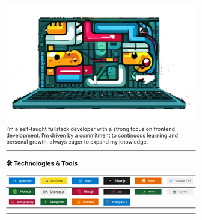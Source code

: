 <p align="center">
<img src="./laptop.png" alt="Laptop with colourful content in the screen" width="500px" />
</p>

I’m a self-taught fullstack developer with a strong focus on frontend development.
I’m driven by a commitment to continuous learning and personal growth, always eager to expand my knowledge.


---

### 🛠️ Technologies & Tools

| <img src="./Typescript.png" alt="TypeScript" width="80px" /> | <img src="./Javascript.png" alt="JavaScript" width="80px" /> | <img src="./React.png" alt="React" width="80px" /> | <img src="./Next.png" alt="Next.js" width="80px" /> | <img src="./Astro.png" alt="Astro" width="80px" /> | <img src="./Tailwind.png" alt="Tailwind CSS" width="80px" /> |
| :----------------------------------------------------------: | :----------------------------------------------------------: | :------------------------------------------------: | :------------------------------------------------: | :------------------------------------------------: | :----------------------------------------------------------: |
| <img src="./Node.png" alt="Node.js" width="80px" /> | <img src="./Express.png" alt="Express" width="80px" /> | <img src="./Nest.png" alt="Nest.js" width="80px" /> | <img src="./Jest.png" alt="Jest" width="80px" /> | <img src="./Vitest.png" alt="Vitest" width="80px" /> | <img src="./Cypress.png" alt="Cypress" width="80px" /> |
| <img src="./Testing-library.png" alt="Testing Library" width="80px" /> | <img src="./Mongo.png" alt="MongoDB" width="80px" /> | <img src="./Firebase.png" alt="Firebase" width="80px" /> | <img src="./PostgreSQL.png" alt="PostgreSQL" width="80px" /> |

---
